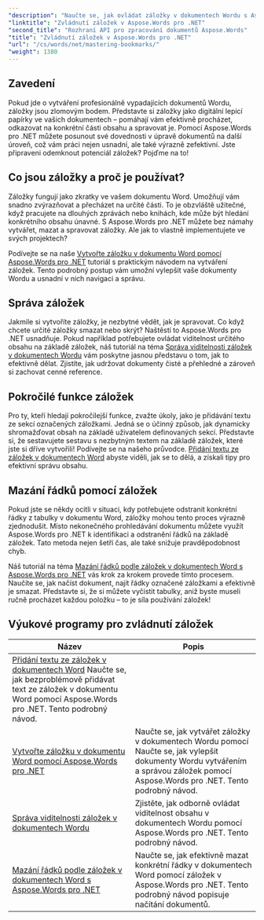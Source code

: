 ```yaml
---
"description": "Naučte se, jak ovládat záložky v dokumentech Wordu s Aspose.Words pro .NET prostřednictvím podrobných tutoriálů. Zlepšete si své dovednosti v oblasti správy dokumentů."
"linktitle": "Zvládnutí záložek v Aspose.Words pro .NET"
"second_title": "Rozhraní API pro zpracování dokumentů Aspose.Words"
"title": "Zvládnutí záložek v Aspose.Words pro .NET"
"url": "/cs/words/net/mastering-bookmarks/"
"weight": 1380
---
```


## Zavedení

Pokud jde o vytváření profesionálně vypadajících dokumentů Wordu, záložky jsou zlomovým bodem. Představte si záložky jako digitální lepicí papírky ve vašich dokumentech – pomáhají vám efektivně procházet, odkazovat na konkrétní části obsahu a spravovat je. Pomocí Aspose.Words pro .NET můžete posunout své dovednosti v úpravě dokumentů na další úroveň, což vám práci nejen usnadní, ale také výrazně zefektivní. Jste připraveni odemknout potenciál záložek? Pojďme na to!

## Co jsou záložky a proč je používat?

Záložky fungují jako zkratky ve vašem dokumentu Word. Umožňují vám snadno zvýrazňovat a přecházet na určité části. To je obzvláště užitečné, když pracujete na dlouhých zprávách nebo knihách, kde může být hledání konkrétního obsahu únavné. S Aspose.Words pro .NET můžete bez námahy vytvářet, mazat a spravovat záložky. Ale jak to vlastně implementujete ve svých projektech?

Podívejte se na naše [Vytvořte záložku v dokumentu Word pomocí Aspose.Words pro .NET](./create-bookmark-in-word-document/) tutoriál s praktickým návodem na vytváření záložek. Tento podrobný postup vám umožní vylepšit vaše dokumenty Wordu a usnadní v nich navigaci a správu.

## Správa záložek

Jakmile si vytvoříte záložky, je nezbytné vědět, jak je spravovat. Co když chcete určité záložky smazat nebo skrýt? Naštěstí to Aspose.Words pro .NET usnadňuje. Pokud například potřebujete ovládat viditelnost určitého obsahu na základě záložek, náš tutoriál na téma [Správa viditelnosti záložek v dokumentech Wordu](./manage-bookmark-visibility-word-document/) vám poskytne jasnou představu o tom, jak to efektivně dělat. Zjistíte, jak udržovat dokumenty čisté a přehledné a zároveň si zachovat cenné reference.

## Pokročilé funkce záložek

Pro ty, kteří hledají pokročilejší funkce, zvažte úkoly, jako je přidávání textu ze sekcí označených záložkami. Jedná se o účinný způsob, jak dynamicky shromažďovat obsah na základě uživatelem definovaných sekcí. Představte si, že sestavujete sestavu s nezbytným textem na základě záložek, které jste si dříve vytvořili! Podívejte se na našeho průvodce. [Přidání textu ze záložek v dokumentech Word](./append-text-from-bookmarked-sections/) abyste viděli, jak se to dělá, a získali tipy pro efektivní správu obsahu.

## Mazání řádků pomocí záložek

Pokud jste se někdy ocitli v situaci, kdy potřebujete odstranit konkrétní řádky z tabulky v dokumentu Word, záložky mohou tento proces výrazně zjednodušit. Místo nekonečného prohledávání dokumentu můžete využít Aspose.Words pro .NET k identifikaci a odstranění řádků na základě záložek. Tato metoda nejen šetří čas, ale také snižuje pravděpodobnost chyb. 

Náš tutoriál na téma [Mazání řádků podle záložek v dokumentech Word s Aspose.Words pro .NET](./delete-row-by-bookmark-word-documents/) vás krok za krokem provede tímto procesem. Naučíte se, jak načíst dokument, najít řádky označené záložkami a efektivně je smazat. Představte si, že si můžete vyčistit tabulky, aniž byste museli ručně procházet každou položku – to je síla používání záložek! 


 ## Výukové programy pro zvládnutí záložek
| Název | Popis |
| --- | --- |
| [Přidání textu ze záložek v dokumentech Word](./append-text-from-bookmarked-sections/) Naučte se, jak bezproblémově přidávat text ze záložek v dokumentu Word pomocí Aspose.Words pro .NET. Tento podrobný návod. |
| [Vytvořte záložku v dokumentu Word pomocí Aspose.Words pro .NET](./create-bookmark-in-word-document/) | Naučte se, jak vytvářet záložky v dokumentech Wordu pomocí Naučte se, jak vylepšit dokumenty Wordu vytvářením a správou záložek pomocí Aspose.Words pro .NET. Tento podrobný návod. |
| [Správa viditelnosti záložek v dokumentech Wordu](./manage-bookmark-visibility-word-document/) | Zjistěte, jak odborně ovládat viditelnost obsahu v dokumentech Wordu pomocí Aspose.Words pro .NET. Tento podrobný návod. |
| [Mazání řádků podle záložek v dokumentech Word s Aspose.Words pro .NET](./delete-row-by-bookmark-word-documents/) | Naučte se, jak efektivně mazat konkrétní řádky v dokumentech Word pomocí záložek v Aspose.Words pro .NET. Tento podrobný návod popisuje načítání dokumentů. |